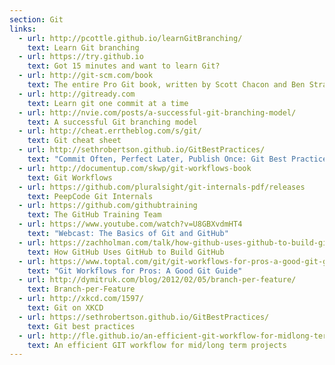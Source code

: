 ```yaml
---
section: Git
links:
  - url: http://pcottle.github.io/learnGitBranching/
    text: Learn Git branching
  - url: https://try.github.io
    text: Got 15 minutes and want to learn Git?
  - url: http://git-scm.com/book
    text: The entire Pro Git book, written by Scott Chacon and Ben Straub
  - url: http://gitready.com
    text: Learn git one commit at a time
  - url: http://nvie.com/posts/a-successful-git-branching-model/
    text: A successful Git branching model
  - url: http://cheat.errtheblog.com/s/git/
    text: Git cheat sheet
  - url: http://sethrobertson.github.io/GitBestPractices/
    text: "Commit Often, Perfect Later, Publish Once: Git Best Practices"
  - url: http://documentup.com/skwp/git-workflows-book
    text: Git Workflows
  - url: https://github.com/pluralsight/git-internals-pdf/releases
    text: PeepCode Git Internals
  - url: https://github.com/githubtraining
    text: The GitHub Training Team
  - url: https://www.youtube.com/watch?v=U8GBXvdmHT4
    text: "Webcast: The Basics of Git and GitHub"
  - url: https://zachholman.com/talk/how-github-uses-github-to-build-github/
    text: How GitHub Uses GitHub to Build GitHub
  - url: https://www.toptal.com/git/git-workflows-for-pros-a-good-git-guide
    text: "Git Workflows for Pros: A Good Git Guide"
  - url: http://dymitruk.com/blog/2012/02/05/branch-per-feature/
    text: Branch-per-Feature
  - url: http://xkcd.com/1597/
    text: Git on XKCD
  - url: https://sethrobertson.github.io/GitBestPractices/
    text: Git best practices
  - url: http://fle.github.io/an-efficient-git-workflow-for-midlong-term-projects.html
    text: An efficient GIT workflow for mid/long term projects
---
```

